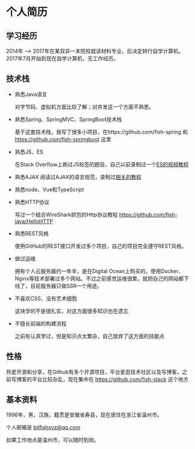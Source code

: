 # 个人简历

## 学习经历
2014年 --> 2017年在某双非一本院校就读材料专业，后决定转行自学计算机。2017年7月开始到现在自学计算机，无工作经历。



## 技术栈

- 熟悉Java语言

  对字节码、虚拟机方面比较了解；对并发这一个方面不熟悉。

- 熟悉Spring、SpringMVC、SpringBoot技术栈

  基于这套技术栈，我写了很多小项目，在https://github.com/fish-spring 和  https://github.com/fish-springboot 这里
  
- 熟悉JS、ES

  在Stack Overflow上刷过JS标签的题目，自己以前录制过一个[ES的视频教程](https://www.udemy.com/course/understand-javascript-with-ecmascript/learn/lecture/13019704#overview)

- 熟悉AJAX
  阅读过AJAX的语言规范，录制过[相关的教程](https://www.udemy.com/course/ajaz-gitblog/learn/lecture/12993178#overview)

- 熟悉node、Vue和TypeScript
  
- 熟悉HTTP协议

  写过一个结合WireShark抓包的Http协议教程 https://github.com/fish-java/HelloHTTP
  
- 熟悉REST风格

  使用GitHub的REST接口开发过多个项目，自己的项目完全遵守REST风格。
  
- 做过运维
  
  拥有个人云服务器约一年半，是在Digital Ocean上购买的。使用Docker、Nginx等技术部署过多个网站。不过之前感觉运维很累，就把自己的网站都下线了，目前服务器只做SSR一个用途。
  
- 不喜欢CSS，没有艺术细胞
  
  这块学的不是很扎实，对这方面很多知识也在遗忘
  
- 不擅长前端的构建流程

  之前有认真学过，但是知识点太繁杂，自己放弃了这方面的技能点
  
  
## 性格
热爱开源和分享，在Github有多个开源项目，平台爱逛技术社区以及写博客，之前写博客的平台比较杂乱，现在集中在 https://github.com/fish-stack  这个地方



## 基本资料
1996年，男，汉族，籍贯是安徽省寿县，现在居住在浙江省温州市。

个人邮箱是  bitfishxyz@qq.com

如果工作地点是温州市，可以随时到岗。
